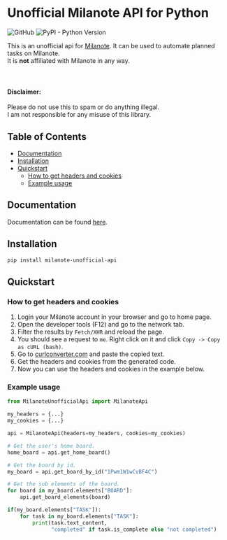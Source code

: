# Unofficial Milanote API for Python

![GitHub](https://img.shields.io/github/license/SerhanCeetin/Milanote-Unofficial-API)
![PyPI - Python Version](https://img.shields.io/pypi/pyversions/Milanote-Unofficial-API)

This is an unofficial api for [Milanote](https://milanote.com/). It can be used to automate planned tasks on Milanote. <br>
It is **not** affiliated with Milanote in any way.<br>
<br>
<br>
#### Disclaimer:
Please do not use this to spam or do anything illegal.<br>
I am not responsible for any misuse of this library.


## Table of Contents

- [Documentation](#documentation)
- [Installation](#installation)
- [Quickstart](#quickstart)
  - [How to get headers and cookies](#how-to-get-headers-and-cookies)
  - [Example usage](#example-usage)

## Documentation

Documentation can be found [here](https://serhanceetin.github.io/Milanote-Unofficial-API/docs).

## Installation

```bash
pip install milanote-unofficial-api
```

## Quickstart

### How to get headers and cookies
1. Login your Milanote account in your browser and go to home page.
2. Open the developer tools (F12) and go to the network tab.
3. Filter the results by `Fetch/XHR` and reload the page.
4. You should see a request to `me`. Right click on it and click `Copy -> Copy as cURL (bash)`.
5. Go to [curlconverter.com](https://curlconverter.com/) and paste the copied text.
6. Get the headers and cookies from the generated code.
7. Now you can use the headers and cookies in the example below.

### Example usage

```python
from MilanoteUnofficialApi import MilanoteApi

my_headers = {...}
my_cookies = {...}

api = MilanoteApi(headers=my_headers, cookies=my_cookies)

# Get the user's home board.
home_board = api.get_home_board()

# Get the board by id.
my_board = api.get_board_by_id("1Pwm1W1wCvBF4C")

# Get the sub elements of the board.
for board in my_board.elements["BOARD"]:
    api.get_board_elements(board)

if(my_board.elements["TASK"]):
    for task in my_board.elements["TASK"]:
        print(task.text_content,
              "completed" if task.is_complete else "not completed")
```
